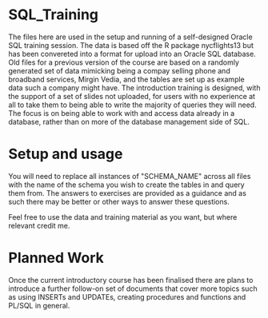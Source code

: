 # SQL_Training
The files here are used in the setup and running of a self-designed Oracle SQL training session. The data is based off the R package nycflights13 but has been convereted into a format for upload into an Oracle SQL database. Old files for a previous version of the course are based on a randomly generated set of data mimicking being a compay selling phone and broadband services, Mirgin Vedia, and the tables are set up as example data such a company might have. The introduction training is designed, with the support of a set of slides not uploaded, for users with no experience at all to take them to being able to write the majority of queries they will need. The focus is on being able to work with and access data already in a database, rather than on more of the database management side of SQL.

# Setup and usage
You will need to replace all instances of "SCHEMA_NAME" across all files with the name of the schema you wish to create the tables in and query them from. The answers to exercises are provided as a guidance and as such there may be better or other ways to answer these questions.

Feel free to use the data and training material as you want, but where relevant credit me.

# Planned Work
Once the current introductory course has been finalised there are plans to introduce a further follow-on set of documents that cover more topics such as using INSERTs and UPDATEs, creating procedures and functions and PL/SQL in general.